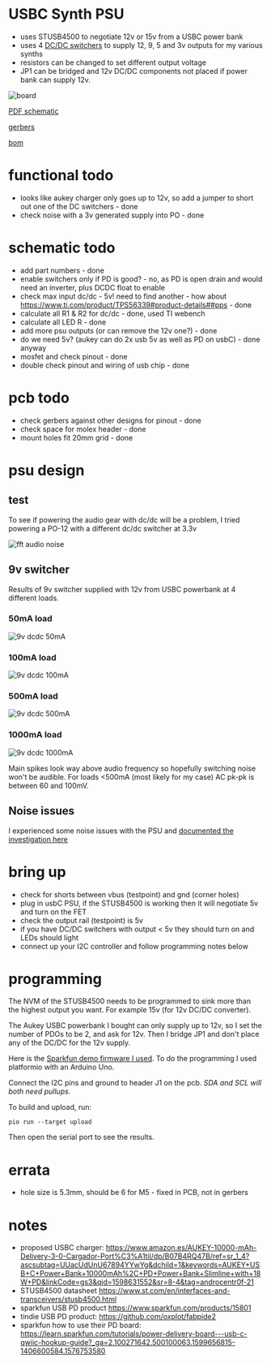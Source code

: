 # USBC Synth PSU

* uses STUSB4500 to negotiate 12v or 15v from a USBC power bank
* uses 4 [DC/DC switchers](https://www.ti.com/product/TPS56339) to supply 12, 9, 5 and 3v outputs for my various synths
* resistors can be changed to set different output voltage
* JP1 can be bridged and 12v DC/DC components not placed if power bank can supply 12v.

![board](board.png)

[PDF schematic](schematic.pdf)

[gerbers](synth-psu-2020-09-01-fab.zip)

[bom](synth-psu-bom.csv)

# functional todo

* looks like aukey charger only goes up to 12v, so add a jumper to short out one of the DC switchers - done
* check noise with a 3v generated supply into PO - done

# schematic todo

* add part numbers - done
* enable switchers only if PD is good? - no, as PD is open drain and would need an inverter, plus DCDC float to enable
* check max input dc/dc - 5v! need to find another - how about https://www.ti.com/product/TPS56339#product-details##pps - done
* calculate all R1 & R2 for dc/dc - done, used TI webench
* calculate all LED R  - done
* add more psu outputs (or can remove the 12v one?) - done
* do we need 5v? (aukey can do 2x usb 5v as well as PD on usbC) - done anyway
* mosfet and check pinout - done
* double check pinout and wiring of usb chip - done

# pcb todo

* check gerbers against other designs for pinout - done
* check space for molex header - done
* mount holes fit 20mm grid - done

# psu design

## test

To see if powering the audio gear with dc/dc will be a problem, I tried powering a PO-12 with a different dc/dc switcher at 3.3v

![fft audio noise](docs/dcdc-po-out.png)

## 9v switcher

Results of 9v switcher supplied with 12v from USBC powerbank at 4 different loads.

### 50mA load
![9v dcdc 50mA](docs/9v-dcdc-50mA.PNG)

### 100mA load
![9v dcdc 100mA](docs/9v-dcdc-100mA.PNG)

### 500mA load
![9v dcdc 500mA](docs/9v-dcdc-500mA.PNG)

### 1000mA load
![9v dcdc 1000mA](docs/9v-dcdc-1000mA.PNG)

Main spikes look way above audio frequency so hopefully switching noise won't be audible.
For loads <500mA (most likely for my case) AC pk-pk is between 60 and 100mV.

## Noise issues

I experienced some noise issues with the PSU and [documented the investigation here](docs/noise_issue.md)

# bring up

* check for shorts between vbus (testpoint) and gnd (corner holes)
* plug in usbC PSU, if the STUSB4500 is working then it will negotiate 5v and turn on the FET
* check the output rail (testpoint) is 5v
* if you have DC/DC switchers with output < 5v they should turn on and LEDs should light
* connect up your I2C controller and follow programming notes below

# programming

The NVM of the STUSB4500 needs to be programmed to sink more than the highest output you want. 
For example 15v (for 12v DC/DC converter).

The Aukey USBC powerbank I bought can only supply up to 12v, so I set the number of PDOs to be 2, and 
ask for 12v. Then I bridge JP1 and don't place any of the DC/DC for the 12v supply.

Here is the [Sparkfun demo firmware I used](firmware/src/program.ino). To do the programming I used platformio with an Arduino Uno.

Connect the I2C pins and ground to header J1 on the pcb. *SDA and SCL will both need pullups.*

To build and upload, run:

    pio run --target upload

Then open the serial port to see the results.

# errata

* hole size is 5.3mm, should be 6 for M5 - fixed in PCB, not in gerbers

# notes

* proposed USBC charger: https://www.amazon.es/AUKEY-10000-mAh-Delivery-3-0-Cargador-Port%C3%A1til/dp/B07B4RQ47B/ref=sr_1_4?ascsubtag=UUacUdUnU67894YYwYg&dchild=1&keywords=AUKEY+USB+C+Power+Bank+10000mAh%2C+PD+Power+Bank+Slimline+with+18W+PD&linkCode=gs3&qid=1598631552&sr=8-4&tag=androcentr0f-21
* STUSB4500 datasheet https://www.st.com/en/interfaces-and-transceivers/stusb4500.html
* sparkfun USB PD product https://www.sparkfun.com/products/15801
* tindie USB PD product: https://github.com/oxplot/fabpide2
* sparkfun how to use their PD board: https://learn.sparkfun.com/tutorials/power-delivery-board---usb-c-qwiic-hookup-guide?_ga=2.100271642.500100063.1599656815-1406600584.1576753580
